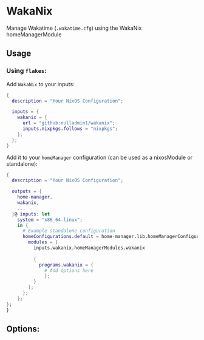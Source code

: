 # WakaNix

Manage Wakatime (`.wakatime.cfg`) using the WakaNix homeManagerModule

## Usage

### Using `flakes`:

Add `WakaNix` to your inputs:

```nix
{
  description = "Your NixOS Configuration";

  inputs = {
    wakanix = {
      url = "github:nulladmin1/wakanix";
      inputs.nixpkgs.follows = "nixpkgs";
    };
  };
}
```
Add it to your `homeManager` configuration (can be used as a nixosModule or standalone):
```nix
{
  description = "Your NixOS Configuration";

  outputs = {
    home-manager,
    wakanix,
    ...
  }@ inputs: let 
    system = "x86_64-linux";
    in {
      # Example standalone configuration
      homeConfigurations.default = home-manager.lib.homeManagerConfiguration {
        modules = [ 
          inputs.wakanix.homeManagerModules.wakanix
            
          {
            programs.wakanix = {
              # Add options here
              };
          }
        ];
      };
    };
};
}
```

## Options:

